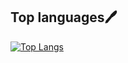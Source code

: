 ## Top languages🖊️


[![Top Langs](https://github-readme-stats.vercel.app/api/top-langs/?username=w8f&hide=VBA&theme=tokyonight)](https://github.com/w8f/github-readme-stats)

<!--
**w8f/w8f** is a ✨ _special_ ✨ repository because its `README.md` (this file) appears on your GitHub profile.

Here are some ideas to get you started:

- 🔭 I’m currently working on ...
- 🌱 I’m currently learning ...
- 👯 I’m looking to collaborate on ...
- 🤔 I’m looking for help with ...
- 💬 Ask me about ...
- 📫 How to reach me: ...
- 😄 Pronouns: ...
- ⚡ Fun fact: ...
-->
